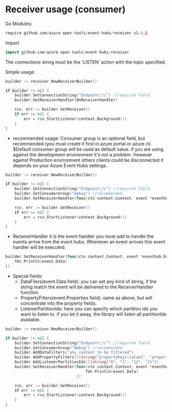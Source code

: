 # Receiver usage (consumer)
Go Modules:
```go
require github.com/azure-open-tools/event-hubs/receiver v1.0.1
```
Import
```go
import github.com/azure-open-tools/event-hubs/receiver
```

The connections string must be the 'LISTEN' action with the topic specified.

Simple usage:
```go
builder := receiver.NewReceiverBuilder()

if builder != nil {
    builder.SetConnectionString("Endpoint://") //required field
    builder.SetReceiverHandler(OnReceiverHandler)

    rcv, err := builder.GetReceiver()
    if err == nil {
        err = rcv.StartListener(context.Background())
    }
}
```
* recommended usage:
Consumer group is an optional field, but recommended (you must create it first in azure portal or azure cli. 
$Default consumer group will be used as default value. if you are using against the development environment it's not a problem.
However against Production environment others clients could be disconnected it depends on your Azure Event Hubs settings.
```go
builder := receiver.NewReceiverBuilder()

if builder != nil {
    builder.SetConnectionString("Endpoint://") //required field
    builder.SetConsumerGroup("debug") //recommended
    builder.SetReceiverHandler(func(ctx context.Context, event *eventhub.Event) error { })

    rcv, err := builder.GetReceiver()
    if err == nil {
        err = rcv.StartListener(context.Background())
    }
}
```
* ReceiverHandler it is the event handler you must add to handle the events arrive from the event hubs.
Whenever an event arrives this event handler will be executed.

```go
builder.SetReceiverHandler(func(ctx context.Context, event *eventhub.Event) error {
    fmt.Println(event.Data)
})
```
* Special fields:
    * DataFilers(event.Data field): you can set any kind of string, if the string match the event will be delivered to the ReceiverHandler function.
    * PropertyFilters(event.Properties field): same as above, but will concentrate into the property fields.
    * ListenerPartitionIds: here you can specify which partition ids you want to listen to.
    if you let it away, the library will listen all partitionIds available.
```go
builder := receiver.NewReceiverBuilder()

if builder != nil {
    builder.SetConnectionString("Endpoint://") //required field
    builder.SetConsumerGroup("debug") //recommended
    builder.AddDataFilters("any content to be filtered")
    builder.AddPropertyFilters([]string{"propertyKey1:value1", "propertyKey2:value2"})
    builder.AddListenerPartitionIds([]string{"0", "1", "12", "21"}) 
    builder.SetReceiverHandler(func(ctx context.Context, event *eventhub.Event) error {
                                   fmt.Println(event.Data)
                               })

    rcv, err := builder.GetReceiver()
    if err == nil {
        err = rcv.StartListener(context.Background())
    }
}
```
